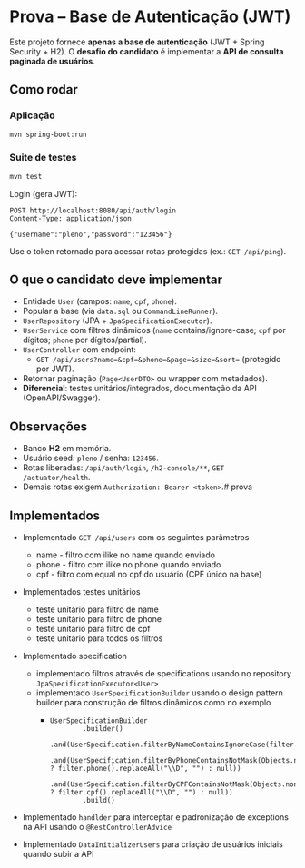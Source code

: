 # Prova – Base de Autenticação (JWT)

Este projeto fornece **apenas a base de autenticação** (JWT + Spring Security + H2). 
O **desafio do candidato** é implementar a **API de consulta paginada de usuários**.

## Como rodar

### Aplicação
```bash
mvn spring-boot:run
```

### Suite de testes
```bash
mvn test
```

Login (gera JWT):
```
POST http://localhost:8080/api/auth/login
Content-Type: application/json

{"username":"pleno","password":"123456"}
```

Use o token retornado para acessar rotas protegidas (ex.: `GET /api/ping`).

## O que o candidato deve implementar

- Entidade `User` (campos: `name`, `cpf`, `phone`).
- Popular a base (via `data.sql` ou `CommandLineRunner`).
- `UserRepository` (JPA + `JpaSpecificationExecutor`).
- `UserService` com filtros dinâmicos (`name` contains/ignore-case; `cpf` por dígitos; `phone` por dígitos/partial).
- `UserController` com endpoint:
  - `GET /api/users?name=&cpf=&phone=&page=&size=&sort=` (protegido por JWT).
- Retornar paginação (`Page<UserDTO>` ou wrapper com metadados).
- **Diferencial**: testes unitários/integrados, documentação da API (OpenAPI/Swagger).

## Observações

- Banco **H2** em memória.
- Usuário seed: `pleno` / senha: `123456`.
- Rotas liberadas: `/api/auth/login`, `/h2-console/**`, `GET /actuator/health`.
- Demais rotas exigem `Authorization: Bearer <token>`.# prova


## Implementados
  - Implementado ``` GET /api/users ``` com os seguintes parâmetros
    
    - name - filtro com ilike no name quando enviado
    - phone - filtro com ilike no phone quando enviado
    - cpf - filtro com equal no cpf do usuário (CPF único na base)
   
  - Implementados testes unitários

    - teste unitário para filtro de name
    - teste unitário para filtro de phone
    - teste unitário para filtro de cpf
    - teste unitário para todos os filtros
    
  - Implementado specification
    - implementado filtros através de specifications usando no repository ```JpaSpecificationExecutor<User>```
    - implementado ````UserSpecificationBuilder```` usando o design pattern builder para construção de filtros dinâmicos como no exemplo
      - ``` 
        UserSpecificationBuilder
                .builder()
                .and(UserSpecification.filterByNameContainsIgnoreCase(filter.name()))
                .and(UserSpecification.filterByPhoneContainsNotMask(Objects.nonNull(filter.phone()) ? filter.phone().replaceAll("\\D", "") : null))
                .and(UserSpecification.filterByCPFContainsNotMask(Objects.nonNull(filter.cpf()) ? filter.cpf().replaceAll("\\D", "") : null))
                .build()
        ```
  - Implementado ````handlder```` para interceptar e padronização de exceptions na API usando o ``` @RestControllerAdvice ```
  - Implementado ```DataInitializerUsers``` para criação de usuários iniciais quando subir a API